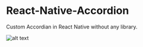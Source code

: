 # React-Native-Accordion
Custom Accordian in React Native without any library.

![alt text](https://github.com/KPS250/React-Native-Accordion/blob/master/app/Screenshot.png)
